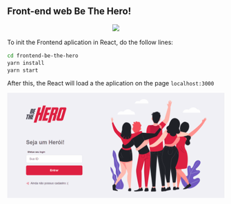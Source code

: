 ## Front-end web Be The Hero!
<p align="center">
  <a aria-label="React Version" href="https://github.com/facebook/react/blob/master/CHANGELOG.md#16120-november-14-2019">
    <img src="https://img.shields.io/badge/react-16.13.0-informational?logo=react"></img>
  </a>
  <a align="center>
<span>React js aplication for ONGs associations share cases from their areas and look for heroes to help that</span>
  <p>The application have the navigations routes</p>
  <ul>
  <li>Login</li>
  <li>Signup</li>
  <li>Incident register</li>
  </ul>

</p> 
<span align="center">
 
  
  

</p>

To init the Frontend aplication in React, do the follow lines:
```bash
cd frontend-be-the-hero
yarn install
yarn start
```
After this, the React will load a the aplication on the page `localhost:3000`
  

![demo](demo/demo.gif)
